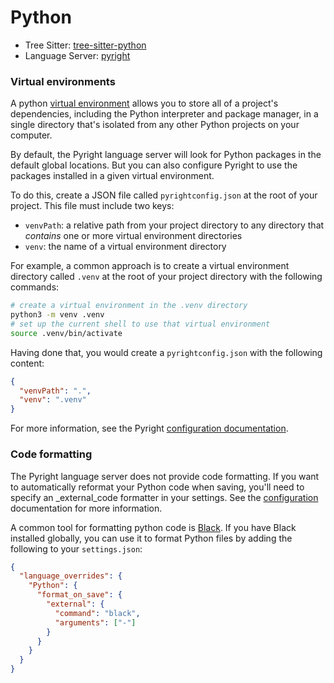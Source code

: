 # Python

- Tree Sitter: [tree-sitter-python](https://github.com/tree-sitter/tree-sitter-python)
- Language Server: [pyright](https://github.com/microsoft/pyright)

### Virtual environments

A python [virtual environment](https://docs.python.org/3/tutorial/venv.html) allows you to store all of a project's dependencies, including the Python interpreter and package manager, in a single directory that's isolated from any other Python projects on your computer.

By default, the Pyright language server will look for Python packages in the default global locations. But you can also configure Pyright to use the packages installed in a given virtual environment.

To do this, create a JSON file called `pyrightconfig.json` at the root of your project. This file must include two keys:

* `venvPath`: a relative path from your project directory to any directory that _contains_ one or more virtual environment directories
* `venv`: the name of a virtual environment directory

For example, a common approach is to create a virtual environment directory called `.venv` at the root of your project directory with the following commands:

```bash
# create a virtual environment in the .venv directory
python3 -m venv .venv
# set up the current shell to use that virtual environment
source .venv/bin/activate
```

Having done that, you would create a `pyrightconfig.json` with the following content:

```json
{
  "venvPath": ".",
  "venv": ".venv"
}
```

For more information, see the Pyright [configuration documentation](https://github.com/microsoft/pyright/blob/main/docs/configuration.md).

### Code formatting

The Pyright language server does not provide code formatting. If you want to automatically reformat your Python code when saving, you'll need to specify an _external_code formatter in your settings. See the [configuration](../configuration/configuring-zed.md) documentation for more information.

A common tool for formatting python code is [Black](https://black.readthedocs.io/en/stable/). If you have Black installed globally, you can use it to format Python files by adding the following to your `settings.json`:

```json
{
  "language_overrides": {
    "Python": {
      "format_on_save": {
        "external": {
          "command": "black",
          "arguments": ["-"]
        }
      }
    }
  }
}
```
